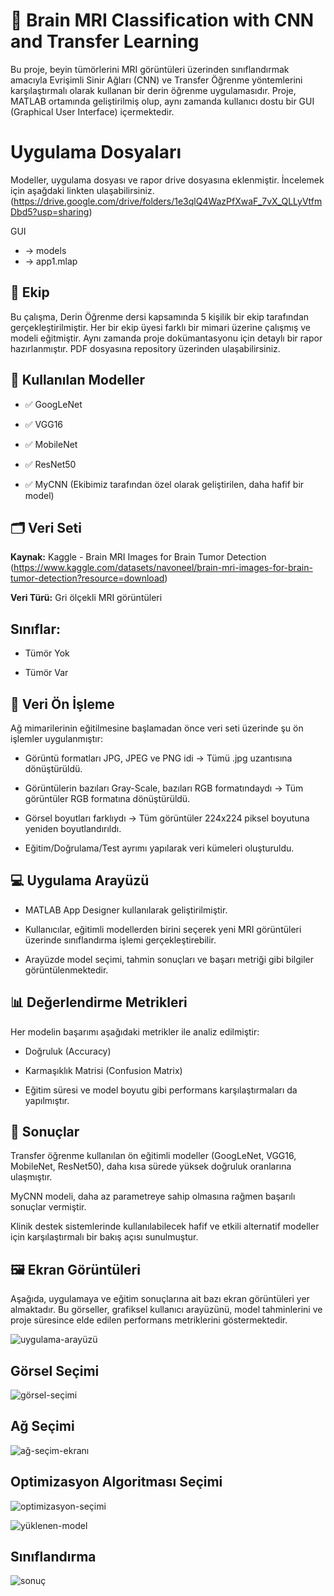 # 🧠 Brain MRI Classification with CNN and Transfer Learning
Bu proje, beyin tümörlerini MRI görüntüleri üzerinden sınıflandırmak amacıyla Evrişimli Sinir Ağları (CNN) ve Transfer Öğrenme yöntemlerini karşılaştırmalı olarak kullanan bir derin öğrenme uygulamasıdır. Proje, MATLAB ortamında geliştirilmiş olup, aynı zamanda kullanıcı dostu bir GUI (Graphical User Interface) içermektedir.

# Uygulama Dosyaları
Modeller, uygulama dosyası ve rapor drive dosyasına eklenmiştir. İncelemek için aşağdaki linkten ulaşabilirsiniz.
(https://drive.google.com/drive/folders/1e3qlQ4WazPfXwaF_7vX_QLLyVtfmDbd5?usp=sharing)

GUI
-   -> models
-   -> app1.mlap

## 👥 Ekip
Bu çalışma, Derin Öğrenme dersi kapsamında 5 kişilik bir ekip tarafından gerçekleştirilmiştir. Her bir ekip üyesi farklı bir mimari üzerine çalışmış ve modeli eğitmiştir. Aynı zamanda proje dokümantasyonu
için detaylı bir rapor hazırlanmıştır. PDF dosyasına repository üzerinden ulaşabilirsiniz.

## 🧪 Kullanılan Modeller
- ✅ GoogLeNet

- ✅ VGG16

- ✅ MobileNet

- ✅ ResNet50

- ✅ MyCNN (Ekibimiz tarafından özel olarak geliştirilen, daha hafif bir model)

## 🗂️ Veri Seti
**Kaynak:** Kaggle - Brain MRI Images for Brain Tumor Detection
(https://www.kaggle.com/datasets/navoneel/brain-mri-images-for-brain-tumor-detection?resource=download)

**Veri Türü:** Gri ölçekli MRI görüntüleri

## Sınıflar:

- Tümör Yok
  
- Tümör Var

## 🔧 Veri Ön İşleme
Ağ mimarilerinin eğitilmesine başlamadan önce veri seti üzerinde şu ön işlemler uygulanmıştır:

- Görüntü formatları JPG, JPEG ve PNG idi → Tümü .jpg uzantısına dönüştürüldü.

- Görüntülerin bazıları Gray-Scale, bazıları RGB formatındaydı → Tüm görüntüler RGB formatına dönüştürüldü.

- Görsel boyutları farklıydı → Tüm görüntüler 224x224 piksel boyutuna yeniden boyutlandırıldı.

- Eğitim/Doğrulama/Test ayrımı yapılarak veri kümeleri oluşturuldu.

## 💻 Uygulama Arayüzü
- MATLAB App Designer kullanılarak geliştirilmiştir.

- Kullanıcılar, eğitimli modellerden birini seçerek yeni MRI görüntüleri üzerinde sınıflandırma işlemi gerçekleştirebilir.

- Arayüzde model seçimi, tahmin sonuçları ve başarı metriği gibi bilgiler görüntülenmektedir.

## 📊 Değerlendirme Metrikleri
Her modelin başarımı aşağıdaki metrikler ile analiz edilmiştir:

- Doğruluk (Accuracy)

- Karmaşıklık Matrisi (Confusion Matrix)

- Eğitim süresi ve model boyutu gibi performans karşılaştırmaları da yapılmıştır.

## 📌 Sonuçlar
Transfer öğrenme kullanılan ön eğitimli modeller (GoogLeNet, VGG16, MobileNet, ResNet50), daha kısa sürede yüksek doğruluk oranlarına ulaşmıştır.

MyCNN modeli, daha az parametreye sahip olmasına rağmen başarılı sonuçlar vermiştir.

Klinik destek sistemlerinde kullanılabilecek hafif ve etkili alternatif modeller için karşılaştırmalı bir bakış açısı sunulmuştur.

## 🖼️ Ekran Görüntüleri 
Aşağıda, uygulamaya ve eğitim sonuçlarına ait bazı ekran görüntüleri yer almaktadır. Bu görseller, grafiksel kullanıcı arayüzünü, model tahminlerini ve proje süresince elde edilen performans metriklerini göstermektedir.

![uygulama-arayüzü](https://github.com/user-attachments/assets/29fca7c1-e7c9-4a91-adda-929b8e0cb138)

## Görsel Seçimi
![görsel-seçimi](https://github.com/user-attachments/assets/422c5474-94f1-4299-9fc7-b43f19479453)

## Ağ Seçimi
![ağ-seçim-ekranı](https://github.com/user-attachments/assets/630a577e-cb64-47b1-8368-7889761b58a6)

## Optimizasyon Algoritması Seçimi
![optimizasyon-seçimi](https://github.com/user-attachments/assets/a8d1f1ff-5118-4c36-bef6-c6aa6a079786)

![yüklenen-model](https://github.com/user-attachments/assets/b0b04fe4-1355-40f7-aec8-a9a3643a26d5)

## Sınıflandırma
![sonuç](https://github.com/user-attachments/assets/af06cde0-cc0d-4c6e-9772-4cb6c4d1c079)






